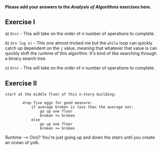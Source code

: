 #### Please add your answers to the ***Analysis of  Algorithms*** exercises here.

## Exercise I

a) `O(n)` - This will take on the order of _n_ number of operations to complete. 


b) `O(n log n)` - This one almost tricked me but the `while` loop can quickly catch up dependent on the `j` value, meaning that whatever that value is can quickly shift the runtime of this algorithm. It's kind of like searching through a binary search tree.


c) `O(n)` - This will take on the order of _n_ number of operations to complete. 

## Exercise II

```
start at the middle floor of this n-story building:

        drop five eggs for good measure:
            if average broken is less than the average not:
                go up one floor
                broken += broken
            else
                go up one floor
                broken += broken

```

Runtime --> O(n)? You're just going up and down the stairs until you create an ocean of yolk.
